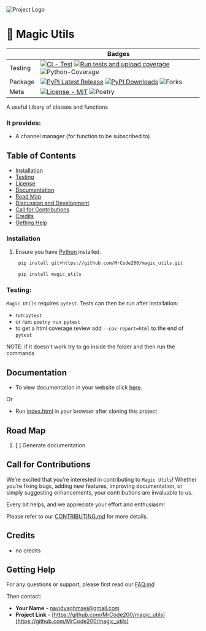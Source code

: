 ![Project Logo](https://imgs.search.brave.com/lPl-BWFfBCvh025FDErfp0uAWDvVYXzi_YjqXf3AjRM/rs:fit:860:0:0:0/g:ce/aHR0cHM6Ly9jZG5h/Lmljb25zY291dC5j/b20vaW1nL2V4Y2x1/c2l2ZS4xZTFiZTQ3/LnN2Zw)

# 🔮 Magic Utils

|         |Badges                                                                                                                                                                                                                                                                                                                                                                                                                                                                                                                                                                        |
|---------|----------------------------------------------------------------------------------------------------------------------------------------------------------------------------------------------------------------------------------------------------------------------------------------------------------------------------------------------------------------------------------------------------------------------------------------------------------------------------------------------------------------------------------------------------------------------------------------|
| Testing | [![CI - Test](https://img.shields.io/codecov/c/github/MrCode200/power_decos?logo=codecov&label=Coverage)](https://app.codecov.io/github/MrCode200/power_decos) [![Run tests and upload coverage](https://github.com/MrCode200/magic_utils/actions/workflows/codecov-coverage.yml/badge.svg)](https://github.com/MrCode200/magic_utils/actions/workflows/codecov-coverage.yml) ![Python-Coverage](https://img.shields.io/badge/pytest-covered-blue?logo=pytest)|
| Package | [![PyPI Latest Release](https://img.shields.io/pypi/v/power-decos)](https://pypi.org/project/power-decos/) [![PyPI Downloads](https://img.shields.io/pypi/dm/power-decos.svg?label=PyPI%20downloads)](https://pypi.org/project/power-decos/) ![Forks](https://img.shields.io/github/forks/MrCode200/power_decos?style=flat&label=Forks)
| Meta    |[![License - MIT](https://img.shields.io/github/license/MrCode200/power_decos)](https://github.com/MrCode200/power_decos/blob/main/LICENSE) ![Poetry](https://img.shields.io/badge/poetry-managed-blue)



A useful Libary of classes and functions

### It provides:

- A channel manager (for function to be subscribed to)

## Table of Contents

- [Installation](#installation)
- [Testing](#testing)
- [License](LICENSE.txt)
- [Documentation](#documentation)
- [Road Map](#road-map)
- [Discussion and Development](#discussion-and-development)
- [Call for Contributions](#call-for-contributions)
- [Credits](#credits)
- [Getting Help](#getting-help)

### Installation

1. Ensure you have [Python](https://www.python.org/) installed.

   ```bash
    pip install git+https://github.com/MrCode200/magic_utils.git   
   ```
   ```bash
    pip install magic_utils
   ```

### Testing:

`Magic Utils` requires `pytest`. Tests can then be run after installation:
- run:`pytest`
- or run: `poetry run pytest`
- to get a html coverage review add `--cov-report=html` to the end of `pytest`

NOTE: if it doesn't work try to go inside the folder and then run the commands

## Documentation

- To view documentation in your website click [here](https://raw.githack.com/MrCode200/magic_utils/refs/heads/main/docs/html/index.html).

Or

- Run [index.html](docs/html/index.html) in your browser after cloning this project


## Road Map

1. [ ] Generate documentation


## Call for Contributions

We’re excited that you’re interested in contributing to `Magic Utils`! Whether you’re fixing bugs, adding new features, improving documentation, or simply suggesting enhancements, your contributions are invaluable to us.


Every bit helps, and we appreciate your effort and enthusiasm!

Please refer to our [CONTRIBUTING.md](CONTRIBUTING.md) for more details.

## Credits

- no credits

## Getting Help

For any questions or support, please first read our [FAQ.md](FAQ.md)

Then contact:

- **Your Name** - [navidyaghmaei@gmail.com](mailto:navidyaghmaei@gmail.com)
- **Project Link** - [https://github.com/MrCode200/magic_utils](https://github.com/MrCode200/magic_utils)

